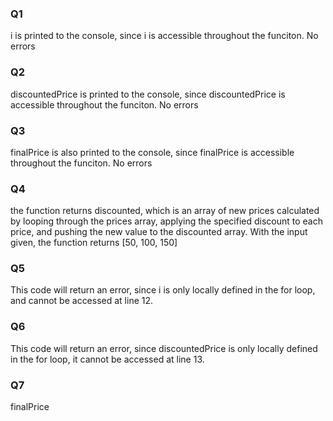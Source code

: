 ### Q1
i is printed to the console, since i is accessible throughout the funciton.
No errors

### Q2
discountedPrice is printed to the console, since discountedPrice is accessible throughout the funciton.
No errors

### Q3
finalPrice is also printed to the console, since finalPrice is accessible throughout the funciton.
No errors

### Q4
the function returns discounted, which is an array of new prices calculated by looping through the prices array, applying the specified discount to each price, and pushing the new value to the discounted array.
With the input given, the function returns [50, 100, 150]

### Q5
This code will return an error, since i is only locally defined in the for loop, and cannot be accessed at line 12.

### Q6
This code will return an error, since discountedPrice is only locally defined in the for loop, it cannot be accessed at line 13.

### Q7
finalPrice